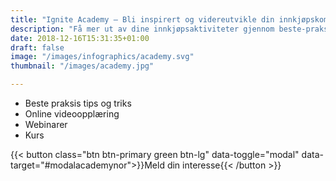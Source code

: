 ```yaml
---
title: "Ignite Academy – Bli inspirert og videreutvikle din innkjøpskompetanse "
description: "Få mer ut av dine innkjøpsaktiviteter gjennom beste-praksis-maler, online videoer og mer"
date: 2018-12-16T15:31:35+01:00
draft: false
image: "/images/infographics/academy.svg"
thumbnail: "/images/academy.jpg"

---
```


<ul class="fa-ul">
<li><span class="fa-li"><i class="fas fa-award" style="color: #31B096"></i></span>Beste praksis tips og triks</li>
<li><span class="fa-li"><i class="fas fa-play-circle" style="color: #31B096"></i></span>Online videoopplæring</li>
<li><span class="fa-li"><i class="fas fa-indent" style="color: #31B096"></i></span>Webinarer</li>
<li><span class="fa-li"><i class="fas fa-chalkboard-teacher" style="color: #31B096"></i></span>Kurs</li>
</ul>

{{< button class="btn btn-primary green btn-lg" data-toggle="modal" data-target="#modalacademynor">}}Meld din interesse{{< /button >}}

